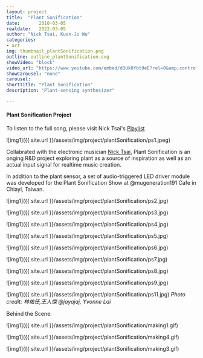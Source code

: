 ```yaml
---
layout: project
title:  "Plant Sonification"
date:		2010-03-05
realdate:   2022-03-05
author: "Nick Tsai, Kuan-Ju Wu"
categories:
- art
img: thumbnail_plantSonification.png
outline: outline_plantSonification.svg
showVideo: "block"
video_url: "https://www.youtube.com/embed/d3UkOYbt9eE?rel=0&amp;controls=1&amp;showinfo=0"
showCarousel: "none"
carousel:
shortTitle: "Plant Sonification"
description: "Plant-sensing synthesizer"

---
```

#### Plant Sonification Project ####

To listen to the full song, please visit Nick Tsai's [Playlist](https://soundcloud.com/nick-tsai-91907606/04-dendrobium-crumenatum/sets)

![img1]({{ site.url }}/assets/img/project/plantSonification/ps1.jpeg)


Collabrated with the electronic musician [Nick Tsai](https://linktr.ee/nicktsai140), Plant Sonification is an onging R&D project exploring plant as a source of inspiration as well as an actual input signal for realtime music creation. 

In addition to the plant sensor, a set of audio-triggered LED driver module was developed for the Plant Sonification Show at @mugeneration191 Cafe in Chiayi, Taiwan.

![img1]({{ site.url }}/assets/img/project/plantSonification/ps2.jpg)


![img1]({{ site.url }}/assets/img/project/plantSonification/ps3.jpg)


![img1]({{ site.url }}/assets/img/project/plantSonification/ps4.jpg)


![img1]({{ site.url }}/assets/img/project/plantSonification/ps5.jpg)


![img1]({{ site.url }}/assets/img/project/plantSonification/ps6.jpg)


![img1]({{ site.url }}/assets/img/project/plantSonification/ps7.jpg)


![img1]({{ site.url }}/assets/img/project/plantSonification/ps8.jpg)


![img1]({{ site.url }}/assets/img/project/plantSonification/ps9.jpg)


![img1]({{ site.url }}/assets/img/project/plantSonification/ps11.jpg)
*Photo credit: 林祐任,王人傑 @jayajaj, Yvonne Lai*



Behind the Scene:

![img1]({{ site.url }}/assets/img/project/plantSonification/making1.gif)


![img1]({{ site.url }}/assets/img/project/plantSonification/making4.gif)


![img1]({{ site.url }}/assets/img/project/plantSonification/making3.gif)



